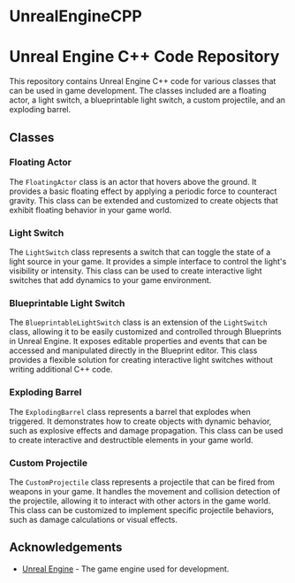 # UnrealEngineCPP

# Unreal Engine C++ Code Repository

This repository contains Unreal Engine C++ code for various classes that can be used in game development. The classes included are a floating actor, a light switch, a blueprintable light switch, a custom projectile, and an exploding barrel.

## Classes

### Floating Actor

The `FloatingActor` class is an actor that hovers above the ground. It provides a basic floating effect by applying a periodic force to counteract gravity. This class can be extended and customized to create objects that exhibit floating behavior in your game world.

### Light Switch

The `LightSwitch` class represents a switch that can toggle the state of a light source in your game. It provides a simple interface to control the light's visibility or intensity. This class can be used to create interactive light switches that add dynamics to your game environment.

### Blueprintable Light Switch

The `BlueprintableLightSwitch` class is an extension of the `LightSwitch` class, allowing it to be easily customized and controlled through Blueprints in Unreal Engine. It exposes editable properties and events that can be accessed and manipulated directly in the Blueprint editor. This class provides a flexible solution for creating interactive light switches without writing additional C++ code.

### Exploding Barrel

The `ExplodingBarrel` class represents a barrel that explodes when triggered. It demonstrates how to create objects with dynamic behavior, such as explosive effects and damage propagation. This class can be used to create interactive and destructible elements in your game world.

### Custom Projectile

The `CustomProjectile` class represents a projectile that can be fired from weapons in your game. It handles the movement and collision detection of the projectile, allowing it to interact with other actors in the game world. This class can be customized to implement specific projectile behaviors, such as damage calculations or visual effects.


## Acknowledgements

- [Unreal Engine](https://www.unrealengine.com/) - The game engine used for development.
